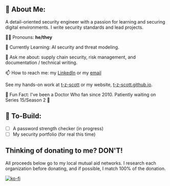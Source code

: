 ## 🌠 About Me:
A detail-oriented security engineer with a passion for learning and securing digital environments. I write security standards and lead projects.

🏳️‍⚧️ Pronouns: **he/they**

🌱 Currently Learning: AI security and threat modeling.

💬 Ask me about: supply chain security, risk management, and documentation / technical writing.

📫 How to reach me: my [LinkedIn](https://www.linkedin.com/in/taylor-z-scott/) or my [email](mailto:tayzscott@gmail.com)

See my hands-on work at [t-z-scott](https://github.com/t-z-scott) or my website, [t-z-scott.github.io](https://t-z-scott.github.io/).

🌃 Fun Fact: I've been a Doctor Who fan since 2010. Patiently waiting on Series 15/Season 2 🙏

## 👷 To-Build:
- [ ] A password strength checker (in progress)
- [ ] My security portfolio (for real this time)

## Thinking of donating to me? DON'T!
All proceeds below go to my local mutual aid networks. I research each organization before donating, and if possible, I match 100% of the donation.

[![ko-fi](https://ko-fi.com/img/githubbutton_sm.svg)](https://ko-fi.com/J3J6XBSNB)
